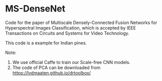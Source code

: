 # MS-DenseNet
Code for the paper of Multiscale Densely-Connected Fusion Networks for Hyperspectral Images Classification, which is accepted by IEEE Transactions on Circuits and Systems for Video Technology.

This code is a example for Indian pines.

Note:
1. We use official Caffe to train our Scale-free CNN models.
2. The code of PCA can be downloaded from https://lvdmaaten.github.io/drtoolbox/

